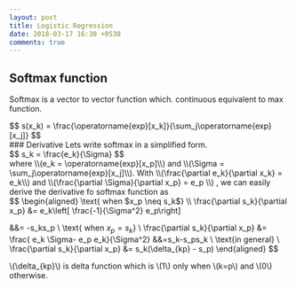 ```yaml
---
layout: post
title: Logistic Regression
date: 2018-03-17 16:30 +0530
comments: true
---
```








## Softmax function 

Softmax is a vector to vector function which. continuous equivalent to max function.
<div>$$
s(x_k) = \frac{\operatorname{exp}[x_k]}{\sum_j\operatorname{exp}[x_j]}
$$</div>
### Derivative
Lets write softmax in a simplified form.

<div>$$
s_k = \frac{e_k}{\Sigma}
$$</div>
where \\(e_k = \operatorname{exp}[x_p]\\) and \\(\Sigma = \sum_j\operatorname{exp}[x_j]\\). With \\(\frac{\partial e_k}{\partial x_k} = e_k\\) and \\(\frac{\partial \Sigma}{\partial x_p} = e_p \\) , we can easily derive the derivative fo softmax function as

<div>$$
\begin{aligned}
\text{ when $x_p \neq s_k$}
\\
\frac{\partial s_k}{\partial x_p} &= e_k\left[ \frac{-1}{\Sigma^2} e_p\right]

&&= -s_ks_p
\\
\text{ when $x_p = s_k$}
\\
\frac{\partial s_k}{\partial x_p} &= 
\frac{  e_k \Sigma-  e_p e_k}{\Sigma^2}
&&=s_k-s_ps_k
\\
\text{in general}
\\
\frac{\partial s_k}{\partial x_p} &= s_k(\delta_{kp} - s_p)
\end{aligned}
$$</div>

\\(\delta_{kp}\\) is delta function which is \\(1\\) only when \\(k=p\\) and \\(0\\) otherwise.

